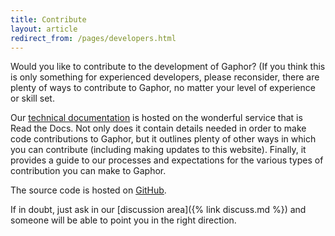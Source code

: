 ```yaml
---
title: Contribute
layout: article
redirect_from: /pages/developers.html
---
```


Would you like to contribute to the development of Gaphor? (If you think this
is only something for experienced developers, please reconsider, there are
plenty of ways to contribute to Gaphor, no matter your level of experience or
skill set.

Our [technical documentation](https://gaphor.readthedocs.io) is hosted on the
wonderful service that is Read the Docs. Not only does it contain details
needed in order to make code contributions to Gaphor, but it outlines plenty of
other ways in which you can contribute (including making updates to this
website). Finally, it provides a guide to our processes and expectations for the
various types of contribution you can make to Gaphor.

The source code is hosted on [GitHub](https://github.com/gaphor/gaphor).

If in doubt, just ask in our [discussion area]({% link discuss.md %}) and
someone will be able to point you in the right direction.